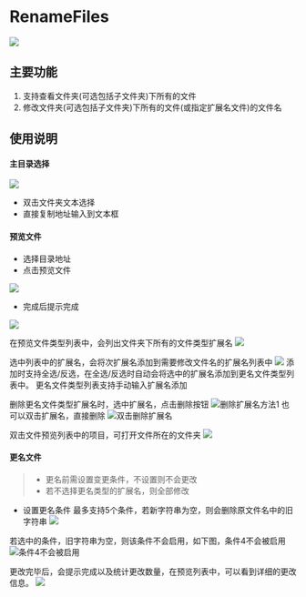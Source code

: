 # RenameFiles

![](https://upload-images.jianshu.io/upload_images/13936505-cfb88d0c32d2d0dd.png?imageMogr2/auto-orient/strip%7CimageView2/2/w/1240)

## 主要功能
1. 支持查看文件夹(可选包括子文件夹)下所有的文件
2. 修改文件夹(可选包括子文件夹)下所有的文件(或指定扩展名文件)的文件名

## 使用说明

#### 主目录选择

![](https://upload-images.jianshu.io/upload_images/13936505-90d1b9eac9cc7eae.png?imageMogr2/auto-orient/strip%7CimageView2/2/w/1240)

- 双击文件夹文本选择
- 直接复制地址输入到文本框

#### 预览文件
- 选择目录地址
- 点击预览文件

![](https://upload-images.jianshu.io/upload_images/13936505-7f30277a5779a8db.png?imageMogr2/auto-orient/strip%7CimageView2/2/w/1240)

- 完成后提示完成

![](https://upload-images.jianshu.io/upload_images/13936505-26e13ac2bb921ded.png?imageMogr2/auto-orient/strip%7CimageView2/2/w/1240)

在预览文件类型列表中，会列出文件夹下所有的文件类型扩展名
![](https://upload-images.jianshu.io/upload_images/13936505-c57cd36ccee8441a.png?imageMogr2/auto-orient/strip%7CimageView2/2/w/1240)

选中列表中的扩展名，会将次扩展名添加到需要修改文件名的扩展名列表中
![](https://upload-images.jianshu.io/upload_images/13936505-38c85101ec8e3b1a.png?imageMogr2/auto-orient/strip%7CimageView2/2/w/1240)
添加时支持全选/反选，在全选/反选时自动会将选中的扩展名添加到更名文件类型列表中。
更名文件类型列表支持手动输入扩展名添加

删除更名文件类型扩展名时，选中扩展名，点击删除按钮
![删除扩展名方法1](https://upload-images.jianshu.io/upload_images/13936505-4875153e506a548c.png?imageMogr2/auto-orient/strip%7CimageView2/2/w/1240)
也可以双击扩展名，直接删除
![双击删除扩展名](https://upload-images.jianshu.io/upload_images/13936505-e0a5b94ad36ef56c.png?imageMogr2/auto-orient/strip%7CimageView2/2/w/1240)

双击文件预览列表中的项目，可打开文件所在的文件夹
![](https://upload-images.jianshu.io/upload_images/13936505-c775caae59706eb2.png?imageMogr2/auto-orient/strip%7CimageView2/2/w/1240)

#### 更名文件

> - 更名前需设置变更条件，不设置则不会更改
>  - 若不选择更名类型的扩展名，则全部修改

- 设置更名条件
最多支持5个条件，若新字符串为空，则会删除原文件名中的旧字符串
![](https://upload-images.jianshu.io/upload_images/13936505-4293ba5e2e713ae2.png?imageMogr2/auto-orient/strip%7CimageView2/2/w/1240)

若选中的条件，旧字符串为空，则该条件不会启用，如下图，条件4不会被启用
![条件4不会被启用](https://upload-images.jianshu.io/upload_images/13936505-709f56c57866fd83.png?imageMogr2/auto-orient/strip%7CimageView2/2/w/1240)

更改完毕后，会提示完成以及统计更改数量，在预览列表中，可以看到详细的更改信息。
![](https://upload-images.jianshu.io/upload_images/13936505-2e618080df0777b7.png?imageMogr2/auto-orient/strip%7CimageView2/2/w/1240)
